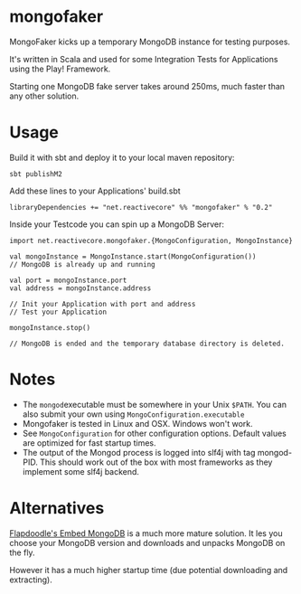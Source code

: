 mongofaker
==========

MongoFaker kicks up a temporary MongoDB instance for testing purposes.

It's written in Scala and used for some Integration Tests for Applications using the Play! Framework.

Starting one MongoDB fake server takes around 250ms, much faster than any other solution.

Usage
=====

Build it with sbt and deploy it to your local maven repository:

    sbt publishM2
   
Add these lines to your Applications' build.sbt

    libraryDependencies += "net.reactivecore" %% "mongofaker" % "0.2"
   
   
Inside your Testcode you can spin up a MongoDB Server:

    import net.reactivecore.mongofaker.{MongoConfiguration, MongoInstance}
    
    val mongoInstance = MongoInstance.start(MongoConfiguration())
    // MongoDB is already up and running
    
    val port = mongoInstance.port
    val address = mongoInstance.address
   
    // Init your Application with port and address
    // Test your Application
    
    mongoInstance.stop()
    
    // MongoDB is ended and the temporary database directory is deleted.


Notes
=====

* The `mongod`executable must be somewhere in your Unix `$PATH`. You can also submit your own using `MongoConfiguration.executable`
* Mongofaker is tested in Linux and OSX. Windows won't work.
* See `MongoConfiguration` for other configuration options. Default values are optimized for fast startup times.
* The output of the Mongod process is logged into slf4j with tag mongod-PID. This should work out of the box with most frameworks as they implement some slf4j backend.


Alternatives
============

[Flapdoodle's Embed MongoDB](https://github.com/flapdoodle-oss/de.flapdoodle.embed.mongo) is a much more mature solution. It les you choose your MongoDB version and downloads and unpacks MongoDB on the fly. 

However it has a much higher startup time (due potential downloading and extracting).
